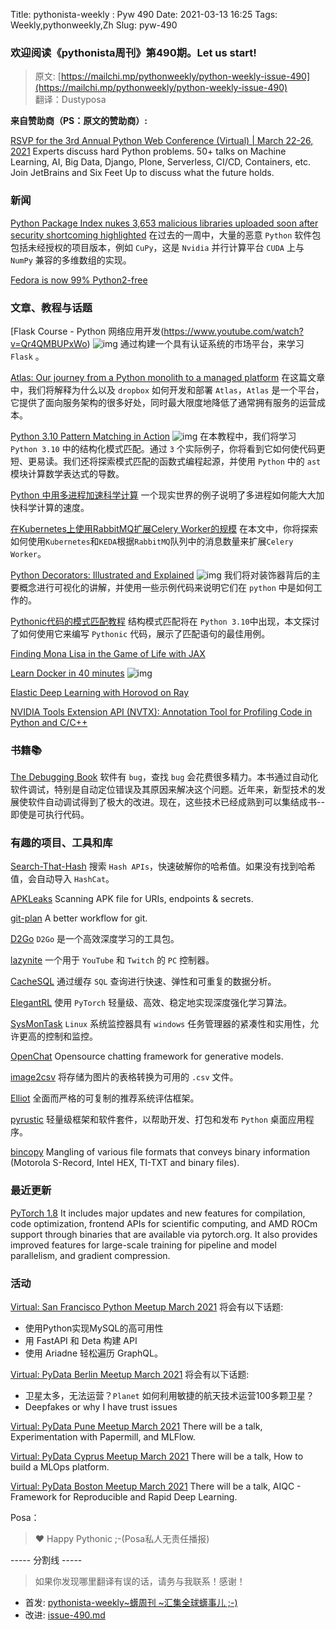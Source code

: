 Title: pythonista-weekly : Pyw 490
Date: 2021-03-13 16:25
Tags: Weekly,pythonweekly,Zh 
Slug: pyw-490

### 欢迎阅读《pythonista周刊》第490期。Let us start!


>原文: [https://mailchi.mp/pythonweekly/python-weekly-issue-490](https://mailchi.mp/pythonweekly/python-weekly-issue-490)  
>翻译：Dustyposa

**来自赞助商（PS：原文的赞助商）:**

[RSVP for the 3rd Annual Python Web Conference (Virtual) | March 22-26, 2021](https://bit.ly/3rCMtzx)
Experts discuss hard Python problems. 50+ talks on Machine Learning, AI, Big Data, Django, Plone, Serverless, CI/CD, Containers, etc. Join JetBrains and Six Feet Up to discuss what the future holds.

### 新闻


[Python Package Index nukes 3,653 malicious libraries uploaded soon after security shortcoming highlighted](https://www.theregister.com/2021/03/02/python_pypi_purges/)
在过去的一周中，大量的恶意 `Python` 软件包包括未经授权的项目版本，例如 `CuPy`，这是 `Nvidia` 并行计算平台 `CUDA` 上与 `NumPy` 兼容的多维数组的实现。

[Fedora is now 99% Python2-free](https://fedora.portingdb.xyz/)



### 文章、教程与话题

[Flask Course - Python 网络应用开发(https://www.youtube.com/watch?v=Qr4QMBUPxWo) ![img](https://mcusercontent.com/e2e180baf855ac797ef407fc7/images/af76283a-6e65-436c-967a-900427cf6399.png)
通过构建一个具有认证系统的市场平台，来学习 `Flask` 。

[Atlas: Our journey from a Python monolith to a managed platform](https://dropbox.tech/infrastructure/atlas--our-journey-from-a-python-monolith-to-a-managed-platform)
在这篇文章中，我们将解释为什么以及 `dropbox` 如何开发和部署 `Atlas`，`Atlas` 是一个平台，它提供了面向服务架构的很多好处，同时最大限度地降低了通常拥有服务的运营成本。

[Python 3.10 Pattern Matching in Action](https://www.youtube.com/watch?v=SYTVSeTgL3s) ![img](https://mcusercontent.com/e2e180baf855ac797ef407fc7/images/af76283a-6e65-436c-967a-900427cf6399.png)
在本教程中，我们将学习 `Python 3.10` 中的结构化模式匹配。通过 `3` 个实际例子，你将看到它如何使代码更短、更易读。我们还将探索模式匹配的函数式编程起源，并使用 `Python` 中的 `ast`模块计算数学表达式的导数。

[Python 中用多进程加速科学计算](https://blog.jmswaney.com/speeding-up-scientific-computing-with-multiprocessing-in-python)
一个现实世界的例子说明了多进程如何能大大加快科学计算的速度。

[在Kubernetes上使用RabbitMQ扩展Celery Worker的规模](https://learnk8s.io/scaling-celery-rabbitmq-kubernetes)
在本文中，你将探索如何使用`Kubernetes`和`KEDA`根据`RabbitMQ`队列中的消息数量来扩展`Celery Worker`。

[Python Decorators: Illustrated and Explained](https://www.youtube.com/watch?v=LEQOja1sqEM) ![img](https://mcusercontent.com/e2e180baf855ac797ef407fc7/images/af76283a-6e65-436c-967a-900427cf6399.png)
我们将对装饰器背后的主要概念进行可视化的讲解，并使用一些示例代码来说明它们在 `python` 中是如何工作的。

[Pythonic代码的模式匹配教程](https://mathspp.com/blog/pydonts/pattern-matching-tutorial-for-pythonic-code)
结构模式匹配将在 `Python 3.10`中出现，本文探讨了如何使用它来编写 `Pythonic` 代码，展示了匹配语句的最佳用例。

[Finding Mona Lisa in the Game of Life with JAX](https://avinayak.github.io/algorithms/programming/2021/02/19/finding-mona-lisa-in-the-game-of-life.html)

[Learn Docker in 40 minutes](https://www.youtube.com/watch?v=BZiwpsnLLYQ) ![img](https://mcusercontent.com/e2e180baf855ac797ef407fc7/images/af76283a-6e65-436c-967a-900427cf6399.png)

[Elastic Deep Learning with Horovod on Ray](https://eng.uber.com/horovod-ray/)

[NVIDIA Tools Extension API (NVTX): Annotation Tool for Profiling Code in Python and C/C++](https://developer.nvidia.com/blog/nvidia-tools-extension-api-nvtx-annotation-tool-for-profiling-code-in-python-and-c-c/)

### 书籍📚

[The Debugging Book](https://www.debuggingbook.org/)
软件有 `bug`，查找 `bug` 会花费很多精力。本书通过自动化软件调试，特别是自动定位错误及其原因来解决这个问题。近年来，新型技术的发展使软件自动调试得到了极大的改进。现在，这些技术已经成熟到可以集结成书--即使是可执行代码。

### 有趣的项目、工具和库

[Search-That-Hash](https://github.com/HashPals/search-that-hash)
搜索 `Hash APIs`，快速破解你的哈希值。如果没有找到哈希值，会自动导入 `HashCat`。

[APKLeaks](https://github.com/dwisiswant0/apkleaks)
Scanning APK file for URIs, endpoints & secrets.

[git-plan](https://github.com/synek/git-plan)
A better workflow for git.

[D2Go](https://github.com/facebookresearch/d2go)
`D2Go` 是一个高效深度学习的工具包。

[lazynite](https://github.com/alessiocelentano/lazynite)
一个用于 `YouTube` 和 `Twitch` 的 `PC` 控制器。 

[CacheSQL](https://github.com/felipeam86/cachesql)
通过缓存 `SQL` 查询进行快速、弹性和可重复的数据分析。

[ElegantRL](https://github.com/AI4Finance-LLC/ElegantRL)
使用 `PyTorch` 轻量级、高效、稳定地实现深度强化学习算法。

[SysMonTask](https://github.com/KrispyCamel4u/SysMonTask)
`Linux` 系统监控器具有 `windows` 任务管理器的紧凑性和实用性，允许更高的控制和监控。

[OpenChat](https://github.com/hyunwoongko/openchat)
Opensource chatting framework for generative models.

[image2csv](https://github.com/artperrin/image2csv)
将存储为图片的表格转换为可用的 `.csv` 文件。

[Elliot](https://github.com/sisinflab/elliot) 
全面而严格的可复制的推荐系统评估框架。

[pyrustic](https://github.com/pyrustic/pyrustic)
轻量级框架和软件套件，以帮助开发、打包和发布 `Python` 桌面应用程序。

[bincopy](https://github.com/eerimoq/bincopy)
Mangling of various file formats that conveys binary information (Motorola S-Record, Intel HEX, TI-TXT and binary files).

### 最近更新

[PyTorch 1.8](https://github.com/pytorch/pytorch/releases/tag/v1.8.0)
It includes major updates and new features for compilation, code optimization, frontend APIs for scientific computing, and AMD ROCm support through binaries that are available via pytorch.org. It also provides improved features for large-scale training for pipeline and model parallelism, and gradient compression. 

### 活动

[Virtual: San Francisco Python Meetup March 2021](https://www.meetup.com/sfpython/events/276817328/)
将会有以下话题:

-  使用Python实现MySQL的高可用性
- 用 FastAPI 和 Deta 构建 API
- 使用 Ariadne 轻松遍历 GraphQL。


[Virtual: PyData Berlin Meetup March 2021](https://www.meetup.com/PyData-Berlin/events/276778458/)
将会有以下话题:

- 卫星太多，无法运营？`Planet` 如何利用敏捷的航天技术运营100多颗卫星？
- Deepfakes or why I have trust issues


[Virtual: PyData Pune Meetup March 2021](https://www.meetup.com/PyData-Pune/events/276753481/)
There will be a talk, Experimentation with Papermill, and MLFlow.

[Virtual: PyData Cyprus Meetup March 2021](https://www.meetup.com/PyData-Cyprus/events/276442363/)
There will be a talk, How to build a MLOps platform.

[Virtual: PyData Boston  Meetup March 2021](https://www.meetup.com/PyData-Boston-Cambridge/events/276837752/)
There will be a talk, AIQC - Framework for Reproducible and Rapid Deep Learning.

Posa：
> ❤️ Happy Pythonic ;-(Posa私人无责任播报)  


----- 分割线 -----

> 如果你发现哪里翻译有误的话，请务与我联系！感谢！




- 首发: [pythonista-weekly~蠎周刊 ~汇集全球蠎事儿 ;-)](http://weekly.pychina.org/python-weekly/pyw-490.html)
- 改进: [issue-490.md](https://github.com/PyChina/weekly/blob/master/content/python-weekly/issue%23490.md)

